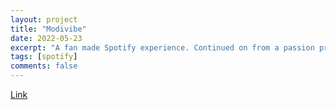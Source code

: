 ```yaml
---
layout: project
title: "Modivibe"
date: 2022-05-23
excerpt: "A fan made Spotify experience. Continued on from a passion project"
tags: [spotify]
comments: false
---
```


[Link](modivibe.com)